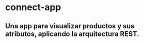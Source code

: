 # connect-app
## Una app para visualizar productos y sus atributos, aplicando la arquitectura REST.
